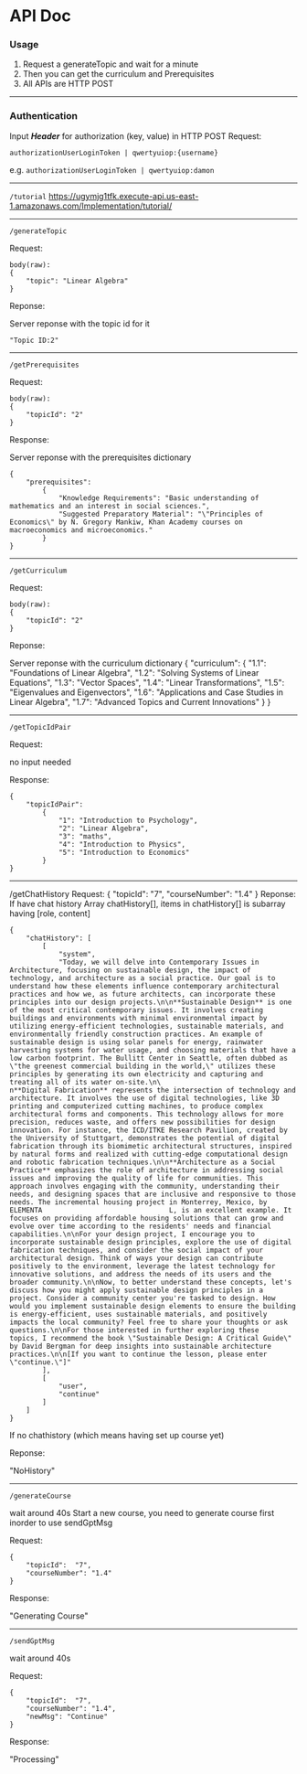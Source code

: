 # API Doc

### Usage

1. Request a generateTopic and wait for a minute
2. Then you can get the curriculum and Prerequisites
3. All APIs are HTTP POST

***************************************************************************

### Authentication

Input ***Header*** for authorization (key, value) in HTTP POST Request:

`authorizationUserLoginToken | qwertyuiop:{username}`

e.g. `authorizationUserLoginToken | qwertyuiop:damon`

*********************************

`/tutorial`
https://ugymjg1tfk.execute-api.us-east-1.amazonaws.com/Implementation/tutorial/

*********************************

`/generateTopic`

Request:
```
body(raw): 
{
	"topic": "Linear Algebra"
}
```

Reponse:

Server reponse with the topic id for it

`"Topic ID:2"`

**************************************************************************

`/getPrerequisites`

Request:

```
body(raw):
{
	"topicId": "2"
}
```

Response:

Server reponse with the prerequisites dictionary

```
{
	"prerequisites": 
		{
			"Knowledge Requirements": "Basic understanding of mathematics and an interest in social sciences.",
			"Suggested Preparatory Material": "\"Principles of Economics\" by N. Gregory Mankiw, Khan Academy courses on macroeconomics and microeconomics."
		}
}
```

*************************************

`/getCurriculum`

Request:

```
body(raw):
{
	"topicId": "2"
}
```
  
Reponse:

Server reponse with the curriculum dictionary
{
	"curriculum": 
		{
			"1.1": "Foundations of Linear Algebra",
			"1.2": "Solving Systems of Linear Equations",
			"1.3": "Vector Spaces", 
			"1.4": "Linear Transformations",
			"1.5": "Eigenvalues and Eigenvectors",
			"1.6": "Applications and Case Studies in Linear Algebra",
			"1.7": "Advanced Topics and Current Innovations"
		}
}

*****************************************************

`/getTopicIdPair`

Request:

no input needed

Response:

```
{
	"topicIdPair":
		{
			"1": "Introduction to Psychology",
			"2": "Linear Algebra",
			"3": "maths",
			"4": "Introduction to Physics",
			"5": "Introduction to Economics"
		}
}
```

*****************************************************
/getChatHistory
Request:
	{
		"topicId":  "7",
		"courseNumber": "1.4"
	}
Reponse:
If have chat history
Array chatHistory[], items in chatHistory[] is subarray having [role, content]

```
{
	"chatHistory": [
		[
			"system",
			"Today, we will delve into Contemporary Issues in Architecture, focusing on sustainable design, the impact of technology, and architecture as a social practice. Our goal is to understand how these elements influence contemporary architectural practices and how we, as future architects, can incorporate these principles into our design projects.\n\n**Sustainable Design** is one of the most critical contemporary issues. It involves creating buildings and environments with minimal environmental impact by utilizing energy-efficient technologies, sustainable materials, and environmentally friendly construction practices. An example of sustainable design is using solar panels for energy, rainwater harvesting systems for water usage, and choosing materials that have a low carbon footprint. The Bullitt Center in Seattle, often dubbed as \"the greenest commercial building in the world,\" utilizes these principles by generating its own electricity and capturing and treating all of its water on-site.\n\								n**Digital Fabrication** represents the intersection of technology and architecture. It involves the use of digital technologies, like 3D printing and computerized cutting machines, to produce complex architectural forms and components. This technology allows for more precision, reduces waste, and offers new possibilities for design innovation. For instance, the ICD/ITKE Research Pavilion, created by the University of Stuttgart, demonstrates the potential of digital fabrication through its biomimetic architectural structures, inspired by natural forms and realized with cutting-edge computational design and robotic fabrication techniques.\n\n**Architecture as a Social Practice** emphasizes the role of architecture in addressing social issues and improving the quality of life for communities. This approach involves engaging with the community, understanding their needs, and designing spaces that are inclusive and responsive to those needs. The incremental housing project in Monterrey, Mexico, by ELEMENTA								L, is an excellent example. It focuses on providing affordable housing solutions that can grow and evolve over time according to the residents' needs and financial capabilities.\n\nFor your design project, I encourage you to incorporate sustainable design principles, explore the use of digital fabrication techniques, and consider the social impact of your architectural design. Think of ways your design can contribute positively to the environment, leverage the latest technology for innovative solutions, and address the needs of its users and the broader community.\n\nNow, to better understand these concepts, let's discuss how you might apply sustainable design principles in a project. Consider a community center you're tasked to design. How would you implement sustainable design elements to ensure the building is energy-efficient, uses sustainable materials, and positively impacts the local community? Feel free to share your thoughts or ask questions.\n\nFor those interested in further exploring these 								topics, I recommend the book \"Sustainable Design: A Critical Guide\" by David Bergman for deep insights into sustainable architecture practices.\n\n[If you want to continue the lesson, please enter \"continue.\"]"
		],
		[
			"user",
			"continue"
		]
	]
}
```

If no chathistory (which means having set up course yet)

Reponse:

"NoHistory"

*****************************************************

`/generateCourse`

wait around 40s
Start a new course, you need to generate course first inorder to use sendGptMsg

Request:

```
{
	"topicId":  "7",
	"courseNumber": "1.4"
}
```

Response:

"Generating Course"

*****************************************************

`/sendGptMsg`

wait around 40s

Request:

```
{
	"topicId":  "7",
	"courseNumber": "1.4",
	"newMsg": "Continue" 
}
```

Response:

"Processing"